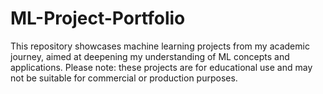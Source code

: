 # ML-Project-Portfolio
This repository showcases machine learning projects from my academic journey, aimed at deepening my understanding of ML concepts and applications. Please note: these projects are for educational use and may not be suitable for commercial or production purposes.
